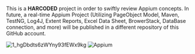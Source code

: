 This is a **HARCODED** project in order to swiftly review Appium concepts. In future, a real-time Appium Project (Utilizing PageObject Model, Maven, TestNG, Log4J, Extent Reports, Excel Data Sheet, BrowerStack, DataBase connection, and more) will be published in a different repository of this GitHub account.

![1_hgDbdts6zWYny93fEWx9kg](https://github.com/user-attachments/assets/53af9aae-f0bd-4e59-9acd-9d5d001343b8)
![Appium](https://github.com/user-attachments/assets/8593c1d6-2baa-4b4d-bd47-11c534c9b1c2)
